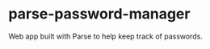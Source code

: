 parse-password-manager
======================

Web app built with Parse to help keep track of passwords.
